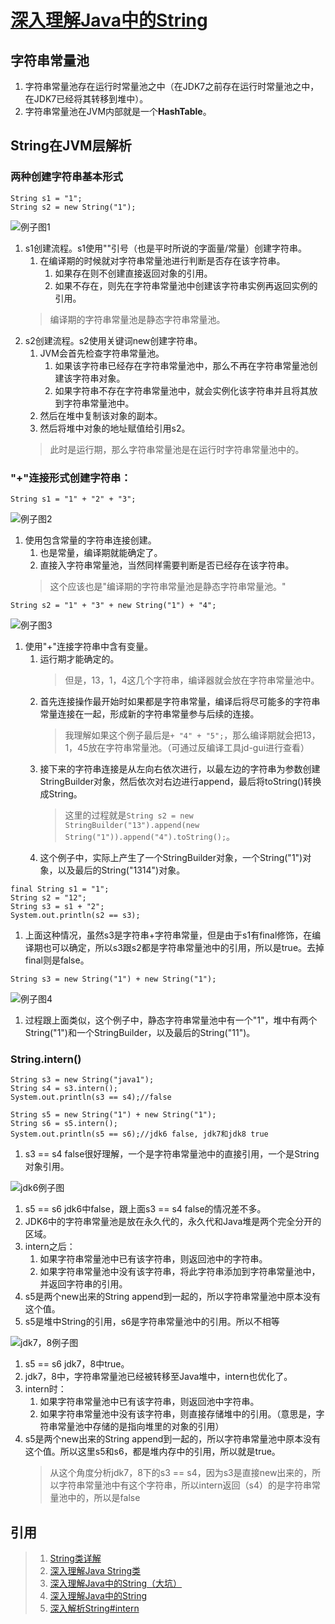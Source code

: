 # [深入理解Java中的String](https://blog.csdn.net/qq_34490018/article/details/82110578)

## 字符串常量池

1. 字符串常量池存在运行时常量池之中（在JDK7之前存在运行时常量池之中，在JDK7已经将其转移到堆中）。
2. 字符串常量池在JVM内部就是一个**HashTable**。

## String在JVM层解析

### 两种创建字符串基本形式

```text
String s1 = "1";
String s2 = new String("1");
```
![例子图1](https://img-blog.csdn.net/20180827123540873?watermark/2/text/aHR0cHM6Ly9ibG9nLmNzZG4ubmV0L3FxXzM0NDkwMDE4/font/5a6L5L2T/fontsize/400/fill/I0JBQkFCMA==/dissolve/70)
1. s1创建流程。s1使用""引号（也是平时所说的字面量/常量）创建字符串。
    1. 在编译期的时候就对字符串常量池进行判断是否存在该字符串。
        1. 如果存在则不创建直接返回对象的引用。
        2. 如果不存在，则先在字符串常量池中创建该字符串实例再返回实例的引用。
    >编译期的字符串常量池是静态字符串常量池。
2. s2创建流程。s2使用关键词new创建字符串。
    1. JVM会首先检查字符串常量池。
        1. 如果该字符串已经存在字符串常量池中，那么不再在字符串常量池创建该字符串对象。
        2. 如果字符串不存在字符串常量池中，就会实例化该字符串并且将其放到字符串常量池中。
    2. 然后在堆中复制该对象的副本。
    3. 然后将堆中对象的地址赋值给引用s2。
    >此时是运行期，那么字符串常量池是在运行时字符串常量池中的。

### "+"连接形式创建字符串：

```text
String s1 = "1" + "2" + "3";
```
![例子图2](https://img-blog.csdn.net/20180827123632152?watermark/2/text/aHR0cHM6Ly9ibG9nLmNzZG4ubmV0L3FxXzM0NDkwMDE4/font/5a6L5L2T/fontsize/400/fill/I0JBQkFCMA==/dissolve/70)
1. 使用包含常量的字符串连接创建。
    1. 也是常量，编译期就能确定了。
    2. 直接入字符串常量池，当然同样需要判断是否已经存在该字符串。
    >这个应该也是"编译期的字符串常量池是静态字符串常量池。"

```text
String s2 = "1" + "3" + new String("1") + "4";
```
![例子图3](https://img-blog.csdn.net/20180827123647339?watermark/2/text/aHR0cHM6Ly9ibG9nLmNzZG4ubmV0L3FxXzM0NDkwMDE4/font/5a6L5L2T/fontsize/400/fill/I0JBQkFCMA==/dissolve/70)
1. 使用"+"连接字符串中含有变量。
    1. 运行期才能确定的。
        >但是，13，1，4这几个字符串，编译器就会放在字符串常量池中。
    2. 首先连接操作最开始时如果都是字符串常量，编译后将尽可能多的字符串常量连接在一起，形成新的字符串常量参与后续的连接。
        >我理解如果这个例子最后是`+ "4" + "5";`，那么编译期就会把13，1，45放在字符串常量池。（可通过反编译工具jd-gui进行查看）
    3. 接下来的字符串连接是从左向右依次进行，以最左边的字符串为参数创建StringBuilder对象，然后依次对右边进行append，最后将toString()转换成String。
        >这里的过程就是`String s2 = new StringBuilder("13").append(new String("1")).append("4").toString();`。
    4. 这个例子中，实际上产生了一个StringBuilder对象，一个String("1")对象，以及最后的String("1314")对象。

```text
final String s1 = "1";
String s2 = "12";
String s3 = s1 + "2";
System.out.println(s2 == s3);
```
1. 上面这种情况，虽然s3是字符串+字符串常量，但是由于s1有final修饰，在编译期也可以确定，所以s3跟s2都是字符串常量池中的引用，所以是true。去掉final则是false。

```text
String s3 = new String("1") + new String("1");
```
![例子图4](https://img-blog.csdn.net/20180827123737708?watermark/2/text/aHR0cHM6Ly9ibG9nLmNzZG4ubmV0L3FxXzM0NDkwMDE4/font/5a6L5L2T/fontsize/400/fill/I0JBQkFCMA==/dissolve/70)
1. 过程跟上面类似，这个例子中，静态字符串常量池中有一个"1"，堆中有两个String("1")和一个StringBuilder，以及最后的String("11")。

### String.intern()

```text
String s3 = new String("java1");
String s4 = s3.intern();
System.out.println(s3 == s4);//false

String s5 = new String("1") + new String("1");
String s6 = s5.intern();
System.out.println(s5 == s6);//jdk6 false, jdk7和jdk8 true
```

1. s3 == s4 false很好理解，一个是字符串常量池中的直接引用，一个是String对象引用。

![jdk6例子图](https://img-blog.csdn.net/20180827123836350?watermark/2/text/aHR0cHM6Ly9ibG9nLmNzZG4ubmV0L3FxXzM0NDkwMDE4/font/5a6L5L2T/fontsize/400/fill/I0JBQkFCMA==/dissolve/70)

1. s5 == s6 jdk6中false，跟上面s3 == s4 false的情况差不多。
2. JDK6中的字符串常量池是放在永久代的，永久代和Java堆是两个完全分开的区域。
3. intern之后：
    1. 如果字符串常量池中已有该字符串，则返回池中的字符串。
    2. 如果字符串常量池中没有该字符串，将此字符串添加到字符串常量池中，并返回字符串的引用。
4. s5是两个new出来的String append到一起的，所以字符串常量池中原本没有这个值。
5. s5是堆中String的引用，s6是字符串常量池中的引用。所以不相等

![jdk7，8例子图](https://img-blog.csdn.net/20180827123854818?watermark/2/text/aHR0cHM6Ly9ibG9nLmNzZG4ubmV0L3FxXzM0NDkwMDE4/font/5a6L5L2T/fontsize/400/fill/I0JBQkFCMA==/dissolve/70)

1. s5 == s6 jdk7，8中true。
2. jdk7，8中，字符串常量池已经被转移至Java堆中，intern也优化了。
3. intern时：
    1. 如果字符串常量池中已有该字符串，则返回池中字符串。
    2. 如果字符串常量池中没有该字符串，则直接存储堆中的引用。（意思是，字符串常量池中存储的是指向堆里的对象的引用）
4. s5是两个new出来的String append到一起的，所以字符串常量池中原本没有这个值。所以这里s5和s6，都是堆内存中的引用，所以就是true。
    >从这个角度分析jdk7，8下的s3 == s4，因为s3是直接new出来的，所以字符串常量池中有这个字符串，所以intern返回（s4）的是字符串常量池中的，所以是false








## 引用

>1. [String类详解](https://www.cnblogs.com/zhangyinhua/p/7689974.html#_lab2_0_0)
>2. [深入理解Java String类](https://blog.csdn.net/ifwinds/article/details/80849184)
>3. [深入理解Java中的String（大坑）](https://blog.csdn.net/qq_34490018/article/details/82110578)
>3. [深入理解Java中的String](https://www.cnblogs.com/xiaoxi/p/6036701.html)
>3. [深入解析String#intern](https://tech.meituan.com/2014/03/06/in-depth-understanding-string-intern.html)